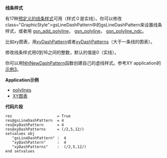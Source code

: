 **线条样式**

有17种[预定义的线条样式](http://www.ncl.ucar.edu/Document/Graphics/Images/dashpatterns.png)可用（样式０是实线）。你可以修改class="GraphicStyle">gsLineDashPattern中的gsLineDashPattern来设置线条样式，或者用 [gsn_add_polyline](http://www.ncl.ucar.edu/Document/Graphics/Interfaces/gsn_add_polyline.shtml)， [gsn_polyline](http://www.ncl.ucar.edu/Document/Graphics/Interfaces/gsn_polyline.shtml)， [gsn_polyline_ndc](http://www.ncl.ucar.edu/Document/Graphics/Interfaces/gsn_polyline_ndc.shtml)。

比如xy图表，用[xyDashPattern](http://www.ncl.ucar.edu/Document/Graphics/Resources/xy.shtml#xyDashPattern)或者[xyDashPatterns](http://www.ncl.ucar.edu/Document/Graphics/Resources/xy.shtml#xyDashPatterns)（大于一条线的图表）。

修改线条样式用0到16之间的整数，默认的值是0（实线）。

你可以用[NhlNewDashPattern](http://www.ncl.ucar.edu/Document/Functions/Built-in/NhlNewDashPattern.shtml)函数创建自己的虚线样式。参考XY application的[示例3](http://www.ncl.ucar.edu/Applications/xy.shtml#ex3)。

**Application示例**
* [polylines](http://www.ncl.ucar.edu/Applications/polyg.shtml)
* [XY图表](http://www.ncl.ucar.edu/Applications/xy.shtml)

**代码片段**
```
res                    = True
res@gsLineDashPattern  = 4    
res@xyDashPattern      = 4    
res@xyDashPatterns     = (/2,5,12/)
setvalues obj
   "gsLineDashPattern" :  4
   "xyDashPattern"     :  4
   "xyDashPatterns"    :  (/2,5,12/)
end setvalues
```
